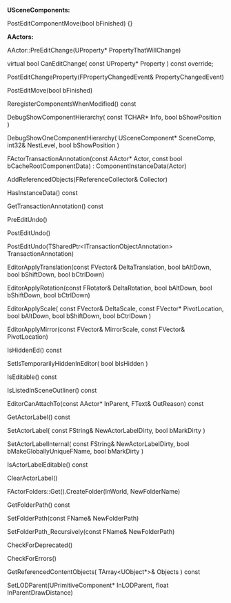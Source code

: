 **USceneComponents:**

PostEditComponentMove(bool bFinished) {}

**AActors:**

AActor::PreEditChange(UProperty\* PropertyThatWillChange)

virtual bool CanEditChange( const UProperty\* Property ) const override;

PostEditChangeProperty(FPropertyChangedEvent& PropertyChangedEvent)

PostEditMove(bool bFinished)

ReregisterComponentsWhenModified() const

DebugShowComponentHierarchy( const TCHAR\* Info, bool bShowPosition )

DebugShowOneComponentHierarchy( USceneComponent\* SceneComp, int32& NestLevel, bool bShowPosition )

FActorTransactionAnnotation(const AActor\* Actor, const bool bCacheRootComponentData) : ComponentInstanceData(Actor)

AddReferencedObjects(FReferenceCollector& Collector)

HasInstanceData() const

GetTransactionAnnotation() const

PreEditUndo()

PostEditUndo()

PostEditUndo(TSharedPtr&lt;ITransactionObjectAnnotation> TransactionAnnotation)

EditorApplyTranslation(const FVector& DeltaTranslation, bool bAltDown, bool bShiftDown, bool bCtrlDown)

EditorApplyRotation(const FRotator& DeltaRotation, bool bAltDown, bool bShiftDown, bool bCtrlDown)

EditorApplyScale( const FVector& DeltaScale, const FVector\* PivotLocation, bool bAltDown, bool bShiftDown, bool bCtrlDown )

EditorApplyMirror(const FVector& MirrorScale, const FVector& PivotLocation)

IsHiddenEd() const

SetIsTemporarilyHiddenInEditor( bool bIsHidden )

IsEditable() const

IsListedInSceneOutliner() const

EditorCanAttachTo(const AActor\* InParent, FText& OutReason) const

GetActorLabel() const

SetActorLabel( const FString& NewActorLabelDirty, bool bMarkDirty )

SetActorLabelInternal( const FString& NewActorLabelDirty, bool bMakeGloballyUniqueFName, bool bMarkDirty )

IsActorLabelEditable() const

ClearActorLabel()

FActorFolders::Get().CreateFolder(InWorld, NewFolderName)

GetFolderPath() const

SetFolderPath(const FName& NewFolderPath)

SetFolderPath_Recursively(const FName& NewFolderPath)

CheckForDeprecated()

CheckForErrors()

GetReferencedContentObjects( TArray&lt;UObject\*>& Objects ) const

SetLODParent(UPrimitiveComponent\* InLODParent, float InParentDrawDistance)
